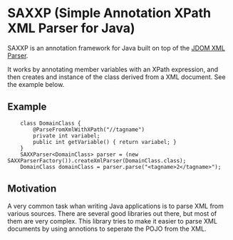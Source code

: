 SAXXP (Simple Annotation XPath XML Parser for Java)
===================================================
SAXXP is an annotation framework for Java built on top of the [JDOM XML Parser](http://jdom.org/).

It works by annotating member variables with an XPath expression, and then creates and instance
of the class derived from a XML document. See the example below. 

Example
-------
        class DomainClass {
            @ParseFromXmlWithXPath("//tagname")
            private int variabel;
            public int getVariable() { return variabel; }
        }
        SAXXParser<DomainClass> parser = (new SAXXParserFactory()).createXmlParser(DomainClass.class);
        DomainClass domainClass = parser.parse("<tagname>2</tagname>");

Motivation
----------
A very common task whan writing Java applications is to parse XML from various sources. There are several
good libraries out there, but most of them are very complex. This library tries to make it easier to parse
XML documents by using annotions to seperate the POJO from the XML.
